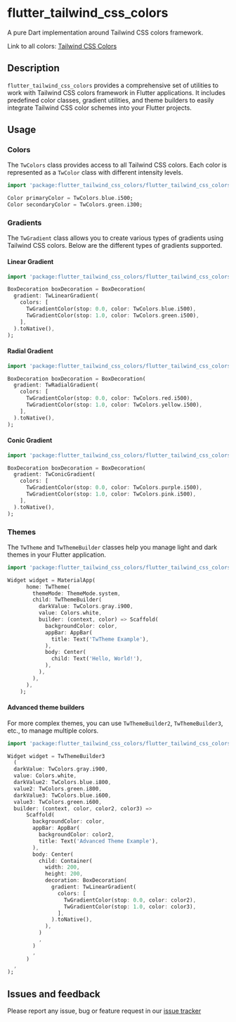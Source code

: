 # flutter_tailwind_css_colors

A pure Dart implementation around Tailwind CSS colors framework.

Link to all colors: [Tailwind CSS Colors](https://tailwindcss.com/docs/customizing-colors)

## Description

`flutter_tailwind_css_colors` provides a comprehensive set of utilities to work with Tailwind CSS colors framework in Flutter
applications. It includes predefined color classes, gradient utilities, and theme builders to easily integrate Tailwind
CSS color schemes into your Flutter projects.

## Usage

### Colors

The `TwColors` class provides access to all Tailwind CSS colors. Each color is represented as a `TwColor` class with
different intensity levels.

```dart
import 'package:flutter_tailwind_css_colors/flutter_tailwind_css_colors.dart';

Color primaryColor = TwColors.blue.i500;
Color secondaryColor = TwColors.green.i300;
```

### Gradients

The `TwGradient` class allows you to create various types of gradients using Tailwind CSS colors. Below are the different types of gradients supported.

#### Linear Gradient

```dart
import 'package:flutter_tailwind_css_colors/flutter_tailwind_css_colors.dart';

BoxDecoration boxDecoration = BoxDecoration(
  gradient: TwLinearGradient(
    colors: [
      TwGradientColor(stop: 0.0, color: TwColors.blue.i500),
      TwGradientColor(stop: 1.0, color: TwColors.green.i500),
    ],
  ).toNative(),
);
```
#### Radial Gradient

```dart
import 'package:flutter_tailwind_css_colors/flutter_tailwind_css_colors.dart';

BoxDecoration boxDecoration = BoxDecoration(
  gradient: TwRadialGradient(
    colors: [
      TwGradientColor(stop: 0.0, color: TwColors.red.i500),
      TwGradientColor(stop: 1.0, color: TwColors.yellow.i500),
    ],
  ).toNative(),
);
```

#### Conic Gradient

```dart
import 'package:flutter_tailwind_css_colors/flutter_tailwind_css_colors.dart';

BoxDecoration boxDecoration = BoxDecoration(
  gradient: TwConicGradient(
    colors: [
      TwGradientColor(stop: 0.0, color: TwColors.purple.i500),
      TwGradientColor(stop: 1.0, color: TwColors.pink.i500),
    ],
  ).toNative(),
);
```

### Themes

The `TwTheme` and `TwThemeBuilder` classes help you manage light and dark themes in your Flutter application.

```dart
import 'package:flutter_tailwind_css_colors/flutter_tailwind_css_colors.dart';

Widget widget = MaterialApp(
      home: TwTheme(
        themeMode: ThemeMode.system,
        child: TwThemeBuilder(
          darkValue: TwColors.gray.i900,
          value: Colors.white,
          builder: (context, color) => Scaffold(
            backgroundColor: color,
            appBar: AppBar(
              title: Text('TwTheme Example'),
            ),
            body: Center(
              child: Text('Hello, World!'),
            ),
          ),
        ),
      ),
    );
```
#### Advanced theme builders
For more complex themes, you can use `TwThemeBuilder2`, `TwThemeBuilder3`, etc., to manage multiple colors.

```dart
import 'package:flutter_tailwind_css_colors/flutter_tailwind_css_colors.dart';

Widget widget = TwThemeBuilder3
  (
  darkValue: TwColors.gray.i900,
  value: Colors.white,
  darkValue2: TwColors.blue.i800,
  value2: TwColors.green.i800,
  darkValue3: TwColors.blue.i600,
  value3: TwColors.green.i600,
  builder: (context, color, color2, color3) =>
      Scaffold(
        backgroundColor: color,
        appBar: AppBar(
          backgroundColor: color2,
          title: Text('Advanced Theme Example'),
        ),
        body: Center(
          child: Container(
            width: 200,
            height: 200,
            decoration: BoxDecoration(
              gradient: TwLinearGradient(
                colors: [
                  TwGradientColor(stop: 0.0, color: color2),
                  TwGradientColor(stop: 1.0, color: color3),
                ],
              ).toNative(),
            ),
          )
          ,
        )
        ,
      )
  ,
);
```

## Issues and feedback
Please report any issue, bug or feature request in our [issue tracker](https://github.com/Xeertz-Org/flutter_tailwind_css_colors/issues)